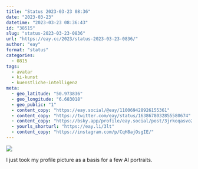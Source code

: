 ```yaml
---
title: "Status 2023-03-23 08:36"
date: "2023-03-23"
datetime: "2023-03-23 08:36:43"
id: "38515"
slug: "status-2023-03-23-0836"
url: "https://eay.cc/2023/status-2023-03-23-0836/"
author: "eay"
format: "status"
categories:
  - 0815
tags:
  - avatar
  - ki-kunst
  - kuenstliche-intelligenz
meta:
  - geo_latitude: "50.973836"
  - geo_longitude: "6.683018"
  - geo_public: "1"
  - content_copy: "https://eay.social/@eay/110069428926155361"
  - content_copy: "https://twitter.com/eay/status/1638678032855580674"
  - content_copy: "https://bsky.app/profile/eay.social/post/3jrkoqasvo22i"
  - yourls_shorturl: "https://eay.li/3lt"
  - content_copy: "https://instagram.com/p/CqH8ajOsgIE/"
---
```


![](https://eay.cc/uploads/2023/ai-portraits.jpg)

I just took my profile picture as a basis for a few AI portraits.
